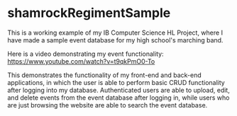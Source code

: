 # shamrockRegimentSample
This is a working example of my IB Computer Science HL Project, where I have made a sample event database for my high school's marching band. 

Here is a video demonstrating my event functionality: https://www.youtube.com/watch?v=t9qkPmO0-To

This demonstrates the functionality of my front-end and back-end applications, in which the user is able to perform basic CRUD functionality after logging into my database. Authenticated users are able to upload, edit, and delete events from the event database after logging in, while users who are just browsing the website are able to search the event database.
